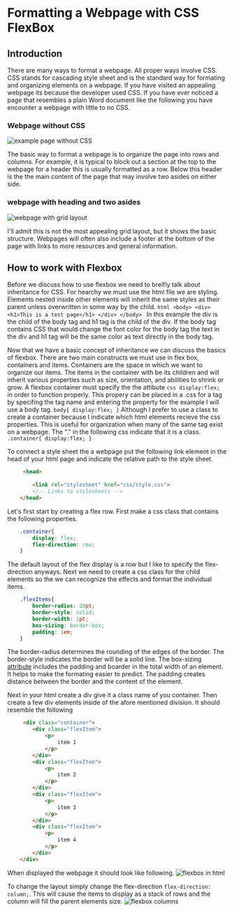 # Formatting a Webpage with CSS FlexBox

## Introduction 

There are many ways to format a webpage. All proper ways involve CSS. CSS stands for cascading style sheet and is the standard way for formating and organizing elements on a webpage. If you have visited an appealing webpage its because the developer used CSS. If you have ever noticed a page that resembles a plain Word document like the following you have encounter a webpage with little to no CSS.

### Webpage without CSS
![example page without CSS](./screenshots/html_no_style.png)


The basic way to format a webpage is to organize the page into rows and columns. For example, it is typical to block out a section at the top to the webpage for a header this is usually formatted as a row. Below this header is the the main content of the page that may involve two asides on either side. 

### webpage with heading and two asides
![webpage with grid layout](./screenshots/grid%20layout.png)

I'll admit this is not the most appealing grid layout, but it shows the basic structure. Webpages will often also include a footer at the bottom of the page with links to more resources and general information.

## How to work with Flexbox

Before we discuss how to use flexbox we need to breifly talk about inheritance for CSS. For hearchy we must use the html file we are styling. Elements nested inside other elements will inherit the same styles as their parent unless overwritten in some way by the child. 
    ```html
        <body>
        <div>
            <h1>This is a test page</h1>
        </div>
        </body>
    ```
In this example the div is the child of the body tag and h1 tag is the child of the div. If the body tag contains CSS that would change the font color for the body tag the text in the div and h1 tag will be the same color as text directly in the body tag.

Now that we have a basic concept of inheritance we can discuss the basics of flexbox. There are two main constructs we must use in flex box, containers and items. Containers are the space in which we want to organize our items. The items in the container with be its children and will inherit various properties such as size, orientation, and abilities to shrink or grow. A flexbox container must specify the the attibute 
        ```css
            display:flex;
        ```
in order to function properly. This propery can be placed in a .css for a tag by specifing the tag name and entering the property for the example I will use a body tag.
    ``` body{
            display:flex;
    }
    ```
Although I prefer to use a class to create a container because I indicate which html elements recieve the css properties. This is useful for organization when many of the same tag exist on a webpage. The "." in the following css indicate that it is a class.
    ``` .container{
        display:flex;
    }
    ```

To connect a style sheet the a webpage put the following link element in the head of your html page and indicate the relative path to the style sheet.
```html 
     <head>
     
        <link rel="stylesheet" href="css/style.css">
        <!-- Links to stylesheets -->
    </head>
```
Let's first start by creating a flex row. First make a css class that contains the following properties. 
``` css
    .container{
        display: flex;
        flex-direction: row;
    }
```
The default layout of the flex display is a row but I like to specify the flex-direction anyways. Next we need to create a css class for the child elements so the we can recognize the effects and format the individual items. 

```css
    .flexItems{
        border-radius: 20pt;
        border-style: solid;
        border-width: 1pt;
        box-sizing: border-box;
        padding: 1em;
    }
```
The border-radius determines the rounding of the edges of the border. The border-style indicates the border will be a solid line. The box-sizing <a href="https://www.w3schools.com/css/css3_box-sizing.asp">attribute</a> includes the padding and boarder in the total width of an element. It helps to make the formating easier to predict. The padding creates distance between the border and the content of the element.

Next in your html create a div give it a class name of you container. Then create a few div elements inside of the afore mentioned division. It should resemble the following

```html
     <div class="container">
        <div class="flexItem">
            <p>
                item 1
            </p>
        </div>
        <div class="flexItem">
            <p>
                item 2
            </p>
        </div>
        <div class="flexItem">
            <p>
                item 3
            </p>
        </div>
        <div class="flexItem">
            <p>
                item 4
            </p>
        </div>
    </div>
```
When displayed the webpage it should look like following.
![flexbox in html](./screenshots/flex%20row.png)

To change the layout simply change the flex-direction ``` flex-direction: column; ```. This will cause the items to display as a stack of rows and the column will fill the parent elements size.
![flexbox columns](./screenshots/flex%20column.png)
